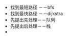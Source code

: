 - 找到最短路径 －－bfs
- 找到最快路径 －－dijkstra
- 先提出先处理－－队列
- 先提出后处理－－栈
- 
<!--stackedit_data:
eyJoaXN0b3J5IjpbMTQ0NzE4NDY0MF19
-->